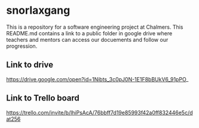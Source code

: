 # snorlaxgang

This is a repository for a software engineering project at Chalmers.
This README.md contains a link to a public folder in google drive where teachers and mentors can access our docuements and follow our progression.

## Link to drive 
https://drive.google.com/open?id=1Nibts_3c0pJ0N-1E1F8bBUkV6_91pPO_

## Link to Trello board
https://trello.com/invite/b/lhiPsAcA/76bbff7d19e85993f42a0ff832446e5c/dat256